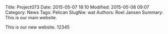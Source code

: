 Title: Project073
Date: 2015-05-07 18:10
Modified: 2015-05-08 09:07
Category: News
Tags: Pelican
SlugNie: wat
Authors: Roel Jansen
Summary: This is our main website.

This is our new website. 12345
